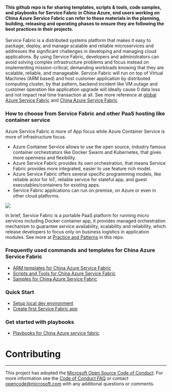 #### This github repo is for sharing templates, scripts & tools, code samples, and playbooks for Service Fabric in China Azure, end users working on China Azure Service Fabric can refer to these materials in the planning, building, releasing and operating phases to ensure they are following the best practices in their projects.

Service Fabric is a distributed systems platform that makes it easy to package, deploy, and manage scalable and reliable microservices and addresses the significant challenges in developing and managing cloud applications. By using Service Fabric, developers and administrators can avoid solving complex infrastructure problems and focus instead on implementing mission-critical, demanding workloads knowing that they are scalable, reliable, and manageable. Service Fabric will run on top of Virtual Machines (ARM based) and host customer application by distributed computing cluster, by that pattern, backend incident like VM outage and customer operation like application upgrade will ideally cause 0 data loss and not impact real time transaction at all.
See more reference at <a href="https://azure.microsoft.com/en-us/documentation/articles/service-fabric-overview/" target="_blank">global Azure Service Fabric</a> and <a href="https://azure.microsoft.com/en-us/documentation/articles/service-fabric-overview/" target="_blank">China Azure Service Fabric</a>

### How to choose from Service Fabric and other PaaS hosting like container service
Azure Service Fabric is more of App focus while Azure Container Service is more of infrastructure focus. 
- Azure Container Service allows to use the open source, industry famous container orchestrators like Docker Swarm and Kubernetes, that gives more openness and flexibility.
- Azure Service Fabric provides its own orchestration, that means Service Fabric provides more integrated, easier to use feature rich model.
- Azure Service Fabric offers several specific programming models, like reliable actor for IoT, reliable service for stateful app, and guest executables/containers for existing apps.
- Service Fabric applications can run on premise, on Azure or even in other cloud platforms.

<img src="http://jianwstorage.blob.core.chinacloudapi.cn/gitpics/sfvsothers.png"></img>

In brief, Service Fabric is a portable PaaS platform for running micro services including Docker container app, it provides managed orchestration mechanism to guarantee service availability, scalability and reliability, which release developers to focus only on business logistics in application modules. See more at <a href="https://github.com/Azure/azureservicefabricchina/tree/master/Practice%20and%20Patterns">Practice and Patterns</a> in this repo.


### Frequently used commands and templates for China Azure Service Fabric
- <a href="https://github.com/Azure/azureservicefabricchina/tree/master/ARM%20Templates">ARM templates for China Azure Service Fabric</a></br>
- <a href="https://github.com/Azure/azureservicefabricchina/tree/master/Scripts%20and%20Tools">Scripts and Tools for China Azure Service Fabric</a></br>
- <a href="">Samples for China Azure Service Fabric</a></br>


### Quick Start
- <a href="https://azure.microsoft.com/en-us/documentation/articles/service-fabric-get-started/" target="_blank">Setup local dev environment</a></br>
- <a href="https://azure.microsoft.com/en-us/documentation/articles/service-fabric-create-your-first-application-in-visual-studio/" target="_blank">Create first Service Fabric app</a></br>



### Get started with playbooks</br>
- <a href="https://github.com/Azure/azureservicefabricchina/tree/master/Playbooks">Playbooks for China Azure service fabric</a></br>



# Contributing
----------------------------------------------------------------------------------------------------------------------------------
This project has adopted the [Microsoft Open Source Code of Conduct](https://opensource.microsoft.com/codeofconduct/). For more information see the [Code of Conduct FAQ](https://opensource.microsoft.com/codeofconduct/faq/) or contact [opencode@microsoft.com](mailto:opencode@microsoft.com) with any additional questions or comments.
